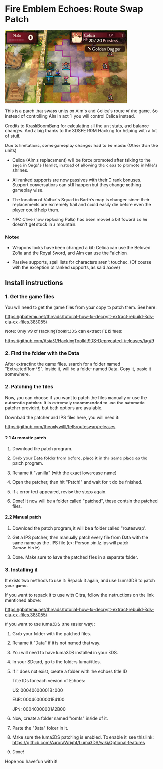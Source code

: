 # Fire Emblem Echoes: Route Swap Patch

![screenshot](screenshot.bmp)

This is a patch that swaps units on Alm's and Celica's route of the game. So instead of controlling Alm in act 1, you will control Celica instead.

Credits to KrashBoomBang for calculating all the unit stats, and balance changes. And a big thanks to the 3DSFE ROM Hacking for helping with a lot of stuff.

Due to limitations, some gameplay changes had to be made: (Other than the units)

- Celica (Alm's replacement) will be force promoted after talking to the sage in Sage's Hamlet, instead of allowing the class to promote in Mila's shrines.

- All ranked supports are now passives with their C rank bonuses. Support conversations can still happen but they change nothing gameplay wise.

- The location of Valbar's Squad in Barth's map is changed since their replacements are extremely frail and could easily die before even the player could help them.

- NPC Clive (now replacing Palla) has been moved a bit foward so he doesn't get stuck in a mountain.

### Notes

- Weapons locks have been changed a bit: Celica can use the Beloved Zofia and the Royal Sword, and Alm can use the Falchion.

- Passive supports, spell lists for characters aren't touched. (Of course with the exception of ranked supports, as said above)

## Install instructions

### 1. Get the game files

You will need to get the game files from your copy to patch them. See here:

https://gbatemp.net/threads/tutorial-how-to-decrypt-extract-rebuild-3ds-cia-cxi-files.383055/

Note: Only v9 of HackingToolkit3DS can extract FE15 files:

https://github.com/Asia81/HackingToolkit9DS-Deprecated-/releases/tag/9

### 2. Find the folder with the Data

After extracting the game files, search for a folder named "ExtractedRomFS". Inside it, will be a folder named Data. Copy it, paste it somewhere.

### 2. Patching the files

Now, you can choose if you want to patch the files manually or use the automatic patcher. It is extremely recommended to use the automatic patcher provided, but both options are available.

Download the patcher and IPS files here, you will need it:

https://github.com/theonlywilll/fe15routeswap/releases

#### 2.1 Automatic patch

1. Download the patch program.

2. Grab your Data folder from before, place it in the same place as the patch program.

3. Rename it "vanilla" (with the exact lowercase name)

4. Open the patcher, then hit "Patch!" and wait for it do be finished.

5. If a error text appeared, revise the steps again.

6. Done! It now will be a folder called "patched", these contain the patched files.

#### 2.2 Manual patch

1. Download the patch program, it will be a folder called "routeswap".

2. Get a IPS patcher, then manually patch every file from Data with the same name as the .IPS file (ex: Person.bin.lz.ips will patch Person.bin.lz).

3. Done. Make sure to have the patched files in a separate folder.

### 3. Installing it

It exists two methods to use it: Repack it again, and use Luma3DS to patch your game.

If you want to repack it to use with Citra, follow the instructions on the link mentioned above:

https://gbatemp.net/threads/tutorial-how-to-decrypt-extract-rebuild-3ds-cia-cxi-files.383055/

If you want to use luma3DS (the easier way):

1. Grab your folder with the patched files.

2. Rename it "Data" if it is not named that way.

3. You will need to have luma3DS installed in your 3DS.

4. In your SDcard, go to the folders luma/titles.

5. If it does not exist, create a folder with the echoes title ID.

	Title IDs for each version of Echoes:

	US: 00040000001B4000

	EUR: 00040000001B4100

	JPN: 00040000001A2B00

5. Now, create a folder named "romfs" inside of it.

6. Paste the "Data" folder in it.

7. Make sure the luma3DS patching is enabled. To enable it, see this link: https://github.com/AuroraWright/Luma3DS/wiki/Optional-features

8. Done!

Hope you have fun with it!